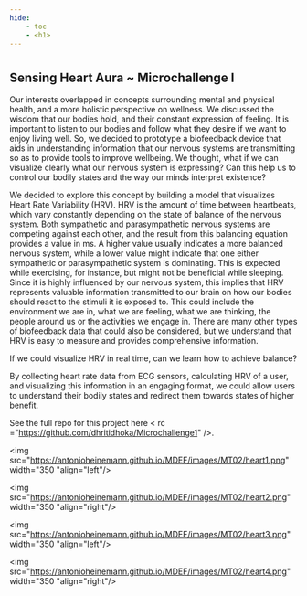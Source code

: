 ```yaml
---
hide:
    - toc
    - <h1>
---
```

#
## Sensing Heart Aura ~ Microchallenge I


Our interests overlapped in concepts surrounding mental and physical health, and a more holistic perspective on wellness. We discussed the wisdom that our bodies hold, and their constant expression of feeling. It is important to listen to our bodies and follow what they desire if we want to enjoy living well. So, we decided to prototype a biofeedback device that aids in understanding information that our nervous systems are transmitting so as to provide tools to improve wellbeing. We thought, what if we can visualize clearly what our nervous system is expressing? Can this help us to control our bodily states and the way our minds interpret existence?

We decided to explore this concept by building a model that visualizes Heart Rate Variability (HRV). HRV is the amount of time between heartbeats, which vary constantly depending on the state of balance of the nervous system. Both sympathetic and parasympathetic nervous systems are competing against each other, and the result from this balancing equation provides a value in ms. A higher value usually indicates a more balanced nervous system, while a lower value might indicate that one either sympathetic or parasympathetic system is dominating. This is expected while exercising, for instance, but might not be beneficial while sleeping. Since it is highly influenced by our nervous system, this implies that HRV represents valuable information transmitted to our brain on how our bodies should react to the stimuli it is exposed to. This could include the environment we are in, what we are feeling, what we are thinking, the people around us or the activities we engage in. There are many other types of biofeedback data that could also be considered, but we understand that HRV is easy to measure and provides comprehensive information.

If we could visualize HRV in real time, can we learn how to achieve balance?

By collecting heart rate data from ECG sensors, calculating HRV of a user, and visualizing this information in an engaging format, we could allow users to understand their bodily states and redirect them towards states of higher benefit.

See the full repo for this project here < rc ="https://github.com/dhritidhoka/Microchallenge1" />.


<img src="https://antonioheinemann.github.io/MDEF/images/MT02/heart1.png" width="350 "align="left"/>

<img src="https://antonioheinemann.github.io/MDEF/images/MT02/heart2.png" width="350 "align="right"/>

<img src="https://antonioheinemann.github.io/MDEF/images/MT02/heart3.png" width="350 "align="left"/>

<img src="https://antonioheinemann.github.io/MDEF/images/MT02/heart4.png" width="350 "align="right"/>

